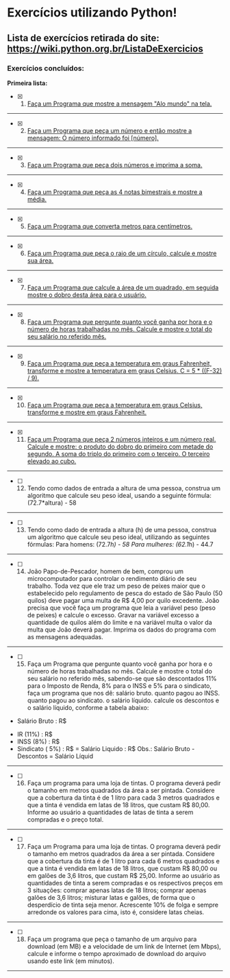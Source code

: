 # Exercícios utilizando Python!
 ## Lista de exercícios retirada do site: https://wiki.python.org.br/ListaDeExercicios
 ### Exercícios concluídos:
 **Primeira lista:**
 - [x] 1. [Faça um Programa que mostre a mensagem "Alo mundo" na tela.](https://github.com/PedroSantana2/exercicios-em-python/blob/main/primeira_lista/ex1.py)
 ---
 - [x] 2. [Faça um Programa que peça um número e então mostre a mensagem: O número informado foi [número].](https://github.com/PedroSantana2/exercicios-em-python/blob/main/primeira_lista/ex2.py)
 ---
 - [x] 3. [Faça um Programa que peça dois números e imprima a soma.](https://github.com/PedroSantana2/exercicios-em-python/blob/main/primeira_lista/ex3.py)
 ---
 - [x] 4. [Faça um Programa que peça as 4 notas bimestrais e mostre a média.](https://github.com/PedroSantana2/exercicios-em-python/blob/main/primeira_lista/ex4.py)
 ---
 - [x] 5. [Faça um Programa que converta metros para centímetros.](https://github.com/PedroSantana2/exercicios-em-python/blob/main/primeira_lista/ex5.py)
 ---
 - [x] 6. [Faça um Programa que peça o raio de um círculo, calcule e mostre sua área.](https://github.com/PedroSantana2/exercicios-em-python/blob/main/primeira_lista/ex6.py)
 ---
 - [x] 7. [Faça um Programa que calcule a área de um quadrado, em seguida mostre o dobro desta área para o usuário.](https://github.com/PedroSantana2/exercicios-em-python/blob/main/primeira_lista/ex7.py)
 ---
 - [x] 8. [Faça um Programa que pergunte quanto você ganha por hora e o número de horas trabalhadas no mês. Calcule e mostre o total do seu salário no referido mês.](https://github.com/PedroSantana2/exercicios-em-python/blob/main/primeira_lista/ex8.py)
 ---
 - [x] 9. [Faça um Programa que peça a temperatura em graus Fahrenheit, transforme e mostre a temperatura em graus Celsius. C = 5 * ((F-32) / 9).](https://github.com/PedroSantana2/exercicios-em-python/blob/main/primeira_lista/ex9.py)
 ---
 - [x] 10. [Faça um Programa que peça a temperatura em graus Celsius, transforme e mostre em graus Fahrenheit.](https://github.com/PedroSantana2/exercicios-em-python/blob/main/primeira_lista/ex10.py)
 ---
 - [x] 11. [Faça um Programa que peça 2 números inteiros e um número real. Calcule e mostre: o produto do dobro do primeiro com metade do segundo. A soma do triplo do primeiro com o terceiro. O terceiro elevado ao cubo.](https://github.com/PedroSantana2/exercicios-em-python/blob/main/primeira_lista/ex11.py)
---
 - [ ] 12. Tendo como dados de entrada a altura de uma pessoa, construa um algoritmo que calcule seu peso ideal, usando a seguinte fórmula: (72.7*altura) - 58
 ---
 - [ ] 13. Tendo como dado de entrada a altura (h) de uma pessoa, construa um algoritmo que calcule seu peso ideal, utilizando as seguintes fórmulas:
Para homens: (72.7*h) - 58
Para mulheres: (62.1*h) - 44.7
 --- 
 - [ ] 14. João Papo-de-Pescador, homem de bem, comprou um microcomputador para controlar o rendimento diário de seu trabalho. Toda vez que ele traz um peso de peixes maior que o estabelecido pelo regulamento de pesca do estado de São Paulo (50 quilos) deve pagar uma multa de R$ 4,00 por quilo excedente. João precisa que você faça um programa que leia a variável peso (peso de peixes) e calcule o excesso. Gravar na variável excesso a quantidade de quilos além do limite e na variável multa o valor da multa que João deverá pagar. Imprima os dados do programa com as mensagens adequadas.
 --- 
 - [ ] 15. Faça um Programa que pergunte quanto você ganha por hora e o número de horas trabalhadas no mês. Calcule e mostre o total do seu salário no referido mês, sabendo-se que são descontados 11% para o Imposto de Renda, 8% para o INSS e 5% para o sindicato, faça um programa que nos dê:
salário bruto.
quanto pagou ao INSS.
quanto pagou ao sindicato.
o salário líquido.
calcule os descontos e o salário líquido, conforme a tabela abaixo:
+ Salário Bruto : R$
- IR (11%) : R$
- INSS (8%) : R$
- Sindicato ( 5%) : R$
= Salário Liquido : R$
Obs.: Salário Bruto - Descontos = Salário Líquid
 ---
 - [ ] 16. Faça um programa para uma loja de tintas. O programa deverá pedir o tamanho em metros quadrados da área a ser pintada. Considere que a cobertura da tinta é de 1 litro para cada 3 metros quadrados e que a tinta é vendida em latas de 18 litros, que custam R$ 80,00. Informe ao usuário a quantidades de latas de tinta a serem compradas e o preço total.
 ---
 - [ ] 17. Faça um Programa para uma loja de tintas. O programa deverá pedir o tamanho em metros quadrados da área a ser pintada. Considere que a cobertura da tinta é de 1 litro para cada 6 metros quadrados e que a tinta é vendida em latas de 18 litros, que custam R$ 80,00 ou em galões de 3,6 litros, que custam R$ 25,00.
Informe ao usuário as quantidades de tinta a serem compradas e os respectivos preços em 3 situações:
comprar apenas latas de 18 litros;
comprar apenas galões de 3,6 litros;
misturar latas e galões, de forma que o desperdício de tinta seja menor. Acrescente 10% de folga e sempre arredonde os valores para cima, isto é, considere latas cheias.
 ---
 - [ ] 18. Faça um programa que peça o tamanho de um arquivo para download (em MB) e a velocidade de um link de Internet (em Mbps), calcule e informe o tempo aproximado de download do arquivo usando este link (em minutos).
 ---


